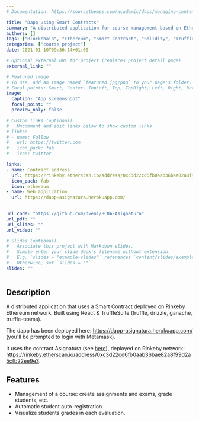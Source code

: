 ```yaml
---
# Documentation: https://sourcethemes.com/academic/docs/managing-content/

title: "Dapp using Smart Contracts"
summary: "A distributed application for course management based on Ethereum Smart Contracts"
authors: []
tags: ["Blockchain", "Ethereum", "Smart Contract", "Solidity", "Truffle suite", "React", "Javascript", "web"]
categories: ["course project"]
date: 2021-01-10T09:36:14+01:00

# Optional external URL for project (replaces project detail page).
external_link: ""

# Featured image
# To use, add an image named `featured.jpg/png` to your page's folder.
# Focal points: Smart, Center, TopLeft, Top, TopRight, Left, Right, BottomLeft, Bottom, BottomRight.
image:
  caption: "App screenshoot"
  focal_point: ""
  preview_only: false

# Custom links (optional).
#   Uncomment and edit lines below to show custom links.
# links:
# - name: Follow
#   url: https://twitter.com
#   icon_pack: fab
#   icon: twitter

links:
- name: Contract address
  url: https://rinkeby.etherscan.io/address/0xc3d22cd6fb0aab36bae82a8f99d2a5cfb22ee9e3
  icon_pack: fab
  icon: ethereum
- name: Web application
  url: https://dapp-asignatura.herokuapp.com/
  

url_code: "https://github.com/dveni/BCDA-Asignatura"
url_pdf: ""
url_slides: ""
url_video: ""

# Slides (optional).
#   Associate this project with Markdown slides.
#   Simply enter your slide deck's filename without extension.
#   E.g. `slides = "example-slides"` references `content/slides/example-slides.md`.
#   Otherwise, set `slides = ""`.
slides: ""
---
```

## Description

A distributed application that uses a Smart Contract deployed on Rinkeby Ethereum network. Built using React & TruffleSuite (truffle, drizzle, ganache, truffle-teams).

The dapp has been deployed here: https://dapp-asignatura.herokuapp.com/ (you'll be prompted to login with Metamask).

It uses the contract Asignatura (see [here](https://gist.github.com/dveni/c2cbfe62ae7476fa8f490e8f5924f980)), deployed on Rinkeby network: https://rinkeby.etherscan.io/address/0xc3d22cd6fb0aab36bae82a8f99d2a5cfb22ee9e3.

## Features
* Management of a course: create assignments and exams, grade students, etc.
* Automatic student auto-registration.
* Visualize students grades in each evaluation.
